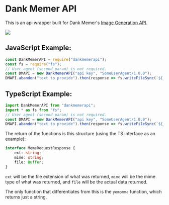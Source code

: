 # Dank Memer API
This is an api wrapper built for Dank Memer's [Image Generation API](https://dankmemer.services).

[![](https://nodei.co/npm/dankmemerapi.png)](https://npm.im/dankmemerapi)

## JavaScript Example:
```js
const DankMemerAPI = require("dankmemerapi");
const fs = require("fs");
// User agent (second param) is not required.
const DMAPI = new DankMemerAPI("api key", "SomeUserAgent/1.0.0");
DMAPI.abandon("text to provide").then(response => fs.writeFileSync(`${__dirname}/abandon.png`, response.file));
```

## TypeScript Example:
```ts
import DankMemerAPI from "dankmemerapi";
import * as fs from "fs";
// User agent (second param) is not required.
const DMAPI = new DankMemerAPI("api key", "SomeUserAgent/1.0.0");
DMAPI.abandon("text to provide").then(response => fs.writeFileSync(`${__dirname}/abandon.png`, response.file));
```

The return of the functions is this structure (using the TS interface as an example):
```ts
interface MemeRequestResponse {
    ext: string;
    mime: string;
    file: Buffer;
}
```
`ext` will be the file extension of what was returned, `mime` will be the mime type of what was returned, and `file` will be the actual data returned.

The only function that differentiates from this is the `yomomma` function, which returns just a string.
